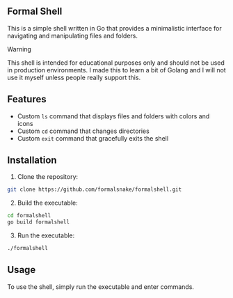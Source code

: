 ## Formal Shell

This is a simple shell written in Go that provides a minimalistic interface for navigating and manipulating files and folders.

> [!WARNING]  
> This shell is intended for educational purposes only and should not be used in production environments. I made this to learn a bit of Golang and I will not use it myself unless people really support this.

## Features

- Custom `ls` command that displays files and folders with colors and icons
- Custom `cd` command that changes directories
- Custom `exit` command that gracefully exits the shell

## Installation

1. Clone the repository:

```bash
git clone https://github.com/formalsnake/formalshell.git
```

2. Build the executable:

```bash
cd formalshell
go build formalshell
```

3. Run the executable:

```bash
./formalshell
```

## Usage

To use the shell, simply run the executable and enter commands.
